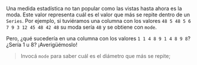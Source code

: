 Una medida estadística no tan popular como las vistas hasta ahora es la moda. Este valor representa cuál es el valor que más se repite dentro de un `Series`. Por ejemplo, si tuviéramos una columna con los valores `48 5 48 5 6 7 9 3 12 45 48 42 48` su moda sería `48` y se obtiene con `mode`. 

Pero, ¿qué sucedería en una columna con los valores `1 1 4 8 9 1 4 8 9 8`? ¿Sería 1 u 8? ¡Averigüémoslo!

> Invocá `mode` para saber cuál es el diámetro que más se repite;
